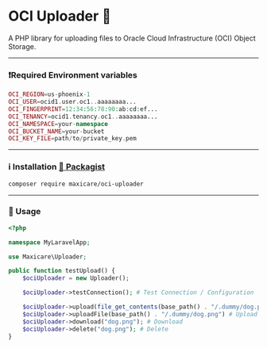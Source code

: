 # OCI Uploader 🚀

A PHP library for uploading files to Oracle Cloud Infrastructure (OCI) Object Storage.


---

### ❗Required Environment variables

```php
OCI_REGION=us-phoenix-1
OCI_USER=ocid1.user.oc1..aaaaaaaa...
OCI_FINGERPRINT=12:34:56:78:90:ab:cd:ef...
OCI_TENANCY=ocid1.tenancy.oc1..aaaaaaaa...
OCI_NAMESPACE=your-namespace
OCI_BUCKET_NAME=your-bucket
OCI_KEY_FILE=path/to/private_key.pem
```
---
### ℹ️ Installation [🔗 Packagist](https://packagist.org/packages/maxicare/oci-uploader)
```bash
composer require maxicare/oci-uploader
```

---


### 🚀 Usage

```php
<?php

namespace MyLaravelApp;

use Maxicare\Uploader;

public function testUpload() {
    $ociUploader = new Uploader();

    $ociUploader->testConnection(); # Test Connection / Configuration

    $ociUploader->upload(file_get_contents(base_path() . "/.dummy/dog.png"), "dog.png"); # Upload using contents to OCI
    $ociUploader->uploadFile(base_path() . "/.dummy/dog.png") # Upload object to OCI
    $ociUploader->download("dog.png"); # Download
    $ociUploader->delete("dog.png"); # Delete
}

```